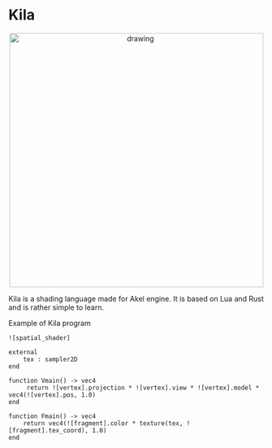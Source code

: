 # Kila

<p align="center">
    <img src="https://github.com/SpinWaves/Akel/blob/main/Resources/assets/kila_logo.png" alt="drawing" width="500"/>
</p>

Kila is a shading language made for Akel engine. It is based on Lua and Rust and is rather simple to learn.

Example of Kila program

```
![spatial_shader]

external
    tex : sampler2D
end

function Vmain() -> vec4
     return ![vertex].projection * ![vertex].view * ![vertex].model * vec4(![vertex].pos, 1.0)
end

function Fmain() -> vec4
    return vec4(![fragment].color * texture(tex, ![fragment].tex_coord), 1.0)
end
```
